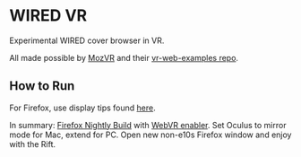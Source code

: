 # WIRED VR

Experimental WIRED cover browser in VR.

All made possible by [MozVR](https://github.com/MozVR) and their [vr-web-examples repo](https://github.com/MozVR/vr-web-examples).

## How to Run
For Firefox, use display tips found [here](http://mozvr.com/downloads/).

In summary: [Firefox Nightly Build](https://nightly.mozilla.org/) with [WebVR enabler](http://mozvr.com/downloads/webvr-oculus-addon-0.4.4.xpi). Set Oculus to mirror mode for Mac, extend for PC. Open new non-e10s Firefox window and enjoy with the Rift.